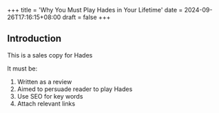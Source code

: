 +++
title = 'Why You Must Play Hades in Your Lifetime'
date = 2024-09-26T17:16:15+08:00
draft = false
+++

## Introduction
This is a sales copy for Hades

It must be:
1. Written as a review
2. Aimed to persuade reader to play Hades
3. Use SEO for key words
4. Attach relevant links